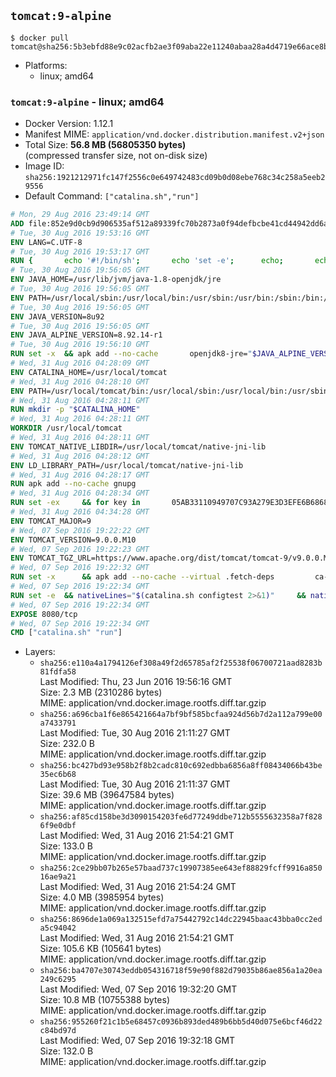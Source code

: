 ## `tomcat:9-alpine`

```console
$ docker pull tomcat@sha256:5b3ebfd88e9c02acfb2ae3f09aba22e11240abaa28a4d4719e66ace8b904f133
```

-	Platforms:
	-	linux; amd64

### `tomcat:9-alpine` - linux; amd64

-	Docker Version: 1.12.1
-	Manifest MIME: `application/vnd.docker.distribution.manifest.v2+json`
-	Total Size: **56.8 MB (56805350 bytes)**  
	(compressed transfer size, not on-disk size)
-	Image ID: `sha256:1921212971fc147f2556c0e649742483cd09b0d08ebe768c34c258a5eeb29556`
-	Default Command: `["catalina.sh","run"]`

```dockerfile
# Mon, 29 Aug 2016 23:49:14 GMT
ADD file:852e9d0cb9d906535af512a89339fc70b2873a0f94defbcbe41cd44942dd6ac8 in / 
# Tue, 30 Aug 2016 19:53:16 GMT
ENV LANG=C.UTF-8
# Tue, 30 Aug 2016 19:53:17 GMT
RUN { 		echo '#!/bin/sh'; 		echo 'set -e'; 		echo; 		echo 'dirname "$(dirname "$(readlink -f "$(which javac || which java)")")"'; 	} > /usr/local/bin/docker-java-home 	&& chmod +x /usr/local/bin/docker-java-home
# Tue, 30 Aug 2016 19:56:05 GMT
ENV JAVA_HOME=/usr/lib/jvm/java-1.8-openjdk/jre
# Tue, 30 Aug 2016 19:56:05 GMT
ENV PATH=/usr/local/sbin:/usr/local/bin:/usr/sbin:/usr/bin:/sbin:/bin:/usr/lib/jvm/java-1.8-openjdk/jre/bin:/usr/lib/jvm/java-1.8-openjdk/bin
# Tue, 30 Aug 2016 19:56:05 GMT
ENV JAVA_VERSION=8u92
# Tue, 30 Aug 2016 19:56:05 GMT
ENV JAVA_ALPINE_VERSION=8.92.14-r1
# Tue, 30 Aug 2016 19:56:10 GMT
RUN set -x 	&& apk add --no-cache 		openjdk8-jre="$JAVA_ALPINE_VERSION" 	&& [ "$JAVA_HOME" = "$(docker-java-home)" ]
# Wed, 31 Aug 2016 04:28:09 GMT
ENV CATALINA_HOME=/usr/local/tomcat
# Wed, 31 Aug 2016 04:28:10 GMT
ENV PATH=/usr/local/tomcat/bin:/usr/local/sbin:/usr/local/bin:/usr/sbin:/usr/bin:/sbin:/bin:/usr/lib/jvm/java-1.8-openjdk/jre/bin:/usr/lib/jvm/java-1.8-openjdk/bin
# Wed, 31 Aug 2016 04:28:11 GMT
RUN mkdir -p "$CATALINA_HOME"
# Wed, 31 Aug 2016 04:28:11 GMT
WORKDIR /usr/local/tomcat
# Wed, 31 Aug 2016 04:28:11 GMT
ENV TOMCAT_NATIVE_LIBDIR=/usr/local/tomcat/native-jni-lib
# Wed, 31 Aug 2016 04:28:12 GMT
ENV LD_LIBRARY_PATH=/usr/local/tomcat/native-jni-lib
# Wed, 31 Aug 2016 04:28:17 GMT
RUN apk add --no-cache gnupg
# Wed, 31 Aug 2016 04:28:34 GMT
RUN set -ex 	&& for key in 		05AB33110949707C93A279E3D3EFE6B686867BA6 		07E48665A34DCAFAE522E5E6266191C37C037D42 		47309207D818FFD8DCD3F83F1931D684307A10A5 		541FBE7D8F78B25E055DDEE13C370389288584E7 		61B832AC2F1C5A90F0F9B00A1C506407564C17A3 		713DA88BE50911535FE716F5208B0AB1D63011C7 		79F7026C690BAA50B92CD8B66A3AD3F4F22C4FED 		9BA44C2621385CB966EBA586F72C284D731FABEE 		A27677289986DB50844682F8ACB77FC2E86E29AC 		A9C5DF4D22E99998D9875A5110C01C5A2F6059E7 		DCFD35E0BF8CA7344752DE8B6FB21E8933C60243 		F3A04C595DB5B6A5F1ECA43E3B7BBB100D811BBE 		F7DA48BB64BCB84ECBA7EE6935CD23C10D498E23 	; do 		gpg --keyserver ha.pool.sks-keyservers.net --recv-keys "$key"; 	done
# Wed, 31 Aug 2016 04:34:28 GMT
ENV TOMCAT_MAJOR=9
# Wed, 07 Sep 2016 19:22:22 GMT
ENV TOMCAT_VERSION=9.0.0.M10
# Wed, 07 Sep 2016 19:22:23 GMT
ENV TOMCAT_TGZ_URL=https://www.apache.org/dist/tomcat/tomcat-9/v9.0.0.M10/bin/apache-tomcat-9.0.0.M10.tar.gz
# Wed, 07 Sep 2016 19:22:32 GMT
RUN set -x 		&& apk add --no-cache --virtual .fetch-deps 		ca-certificates 		tar 		openssl 	&& wget -O tomcat.tar.gz "$TOMCAT_TGZ_URL" 	&& wget -O tomcat.tar.gz.asc "$TOMCAT_TGZ_URL.asc" 	&& gpg --batch --verify tomcat.tar.gz.asc tomcat.tar.gz 	&& tar -xvf tomcat.tar.gz --strip-components=1 	&& rm bin/*.bat 	&& rm tomcat.tar.gz* 		&& nativeBuildDir="$(mktemp -d)" 	&& tar -xvf bin/tomcat-native.tar.gz -C "$nativeBuildDir" --strip-components=1 	&& apk add --no-cache --virtual .native-build-deps 		apr-dev 		gcc 		libc-dev 		make 		"openjdk${JAVA_VERSION%%[-~bu]*}"="$JAVA_ALPINE_VERSION" 		openssl-dev 	&& ( 		export CATALINA_HOME="$PWD" 		&& cd "$nativeBuildDir/native" 		&& ./configure 			--libdir="$TOMCAT_NATIVE_LIBDIR" 			--prefix="$CATALINA_HOME" 			--with-apr="$(which apr-1-config)" 			--with-java-home="$(docker-java-home)" 			--with-ssl=yes 		&& make -j$(getconf _NPROCESSORS_ONLN) 		&& make install 	) 	&& runDeps="$( 		scanelf --needed --nobanner --recursive "$TOMCAT_NATIVE_LIBDIR" 			| awk '{ gsub(/,/, "\nso:", $2); print "so:" $2 }' 			| sort -u 			| xargs -r apk info --installed 			| sort -u 	)" 	&& apk add --virtual .tomcat-native-rundeps $runDeps 	&& apk del .fetch-deps .native-build-deps 	&& rm -rf "$nativeBuildDir" 	&& rm bin/tomcat-native.tar.gz
# Wed, 07 Sep 2016 19:22:34 GMT
RUN set -e 	&& nativeLines="$(catalina.sh configtest 2>&1)" 	&& nativeLines="$(echo "$nativeLines" | grep 'Apache Tomcat Native')" 	&& nativeLines="$(echo "$nativeLines" | sort -u)" 	&& if ! echo "$nativeLines" | grep 'INFO: Loaded APR based Apache Tomcat Native library' >&2; then 		echo >&2 "$nativeLines"; 		exit 1; 	fi
# Wed, 07 Sep 2016 19:22:34 GMT
EXPOSE 8080/tcp
# Wed, 07 Sep 2016 19:22:34 GMT
CMD ["catalina.sh" "run"]
```

-	Layers:
	-	`sha256:e110a4a1794126ef308a49f2d65785af2f25538f06700721aad8283b81fdfa58`  
		Last Modified: Thu, 23 Jun 2016 19:56:16 GMT  
		Size: 2.3 MB (2310286 bytes)  
		MIME: application/vnd.docker.image.rootfs.diff.tar.gzip
	-	`sha256:a696cba1f6e865421664a7bf9bf585bcfaa924d56b7d2a112a799e00a7433791`  
		Last Modified: Tue, 30 Aug 2016 21:11:27 GMT  
		Size: 232.0 B  
		MIME: application/vnd.docker.image.rootfs.diff.tar.gzip
	-	`sha256:bc427bd93e958b2f8b2cadc810c692edbba6856a8ff08434066b43be35ec6b68`  
		Last Modified: Tue, 30 Aug 2016 21:11:37 GMT  
		Size: 39.6 MB (39647584 bytes)  
		MIME: application/vnd.docker.image.rootfs.diff.tar.gzip
	-	`sha256:af85cd158be3d3090154203fe6d77249ddbe712b5555632358a7f8286f9e0dbf`  
		Last Modified: Wed, 31 Aug 2016 21:54:21 GMT  
		Size: 133.0 B  
		MIME: application/vnd.docker.image.rootfs.diff.tar.gzip
	-	`sha256:2ce29bb07b265e57baad737c19907385ee643ef88829fcff9916a85016ae9a21`  
		Last Modified: Wed, 31 Aug 2016 21:54:24 GMT  
		Size: 4.0 MB (3985954 bytes)  
		MIME: application/vnd.docker.image.rootfs.diff.tar.gzip
	-	`sha256:8696de1a069a132515efd7a75442792c14dc22945baac43bba0cc2eda5c94042`  
		Last Modified: Wed, 31 Aug 2016 21:54:21 GMT  
		Size: 105.6 KB (105641 bytes)  
		MIME: application/vnd.docker.image.rootfs.diff.tar.gzip
	-	`sha256:ba4707e30743eddb054316718f59e90f882d79035b86ae856a1a20ea249c6295`  
		Last Modified: Wed, 07 Sep 2016 19:32:20 GMT  
		Size: 10.8 MB (10755388 bytes)  
		MIME: application/vnd.docker.image.rootfs.diff.tar.gzip
	-	`sha256:955260f21c1b5e68457c0936b893ded489b6bb5d40d075e6bcf46d22c84bd97d`  
		Last Modified: Wed, 07 Sep 2016 19:32:18 GMT  
		Size: 132.0 B  
		MIME: application/vnd.docker.image.rootfs.diff.tar.gzip
